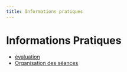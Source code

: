 ```yaml
---
title: Informations pratiques
--- 
```


# Informations Pratiques 

* [évaluation](./evaluation)
* [Organisation des séances](./seances)